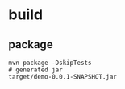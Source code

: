 # build

## package
```shell
mvn package -DskipTests
# generated jar
target/demo-0.0.1-SNAPSHOT.jar
```